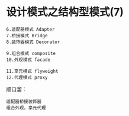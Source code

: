 # 设计模式之结构型模式(7)
	
	6.适配器模式 Adapter
	7.桥接模式 Bridge
	8.装饰器模式 Decorator
	
	9.组合模式 composite
	10.外观模式 facade
	
	11.享元模式 flyweight
	12.代理模式 proxy
	
顺口溜：
	
	适配器桥接装饰器
	组合外观，享元代理
